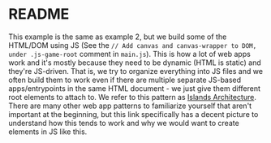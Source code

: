 # README

This example is the same as example 2, but we build some of the HTML/DOM using JS (See the `// Add canvas and canvas-wrapper to DOM, under .js-game-root` comment in `main.js`). This is how a lot of web apps work and it's mostly because they need to be dynamic (HTML is static) and they're JS-driven. That is, we try to organize everything into JS files and we often build them to work even if there are multiple separate JS-based apps/entrypoints in the same HTML document - we just give them different root elements to attach to. We refer to this pattern as [Islands Architecture](https://www.patterns.dev/vanilla/islands-architecture/). There are many other web app patterns to familiarize yourself that aren't important at the beginning, but this link specifically has a decent picture to understand how this tends to work and why we would want to create elements in JS like this.